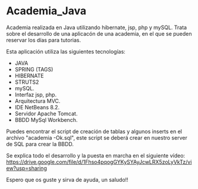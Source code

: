 # Academia_Java

Academia realizada en Java utilizando hibernate, jsp, php y mySQL.
Trata sobre el desarrollo de una aplicacón de una academia, en el que se pueden reservar los días para tutorias.

Esta aplicación utiliza las siguientes tecnologías:
 - JAVA
 - SPRING (TAGS)
 - HIBERNATE
 - STRUTS2
 - mySQL.
 - Interfaz jsp, php.
 - Arquitectura MVC.
 - IDE NetBeans 8.2.
 - Servidor Apache Tomcat.
 - BBDD MySql Workbench.

Puedes encontrar el script de creación de tablas y algunos inserts en el archivo "academia -Ok.sql", este script se deberá crear en nuestro server de SQL para crear la BBDD.

Se explica todo el desarrollo y la puesta en marcha en el siguiente vídeo:
<https://drive.google.com/file/d/1Fhso4pqogGYKySYAyJcwLRX5zoLyVkTz/view?usp=sharing>

Espero que os guste y sirva de ayuda, un saludo!!
 
